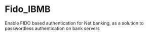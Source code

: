 # Fido_IBMB
Enable FIDO based authentication for Net banking, as a solution to passwordless authentication on bank servers
